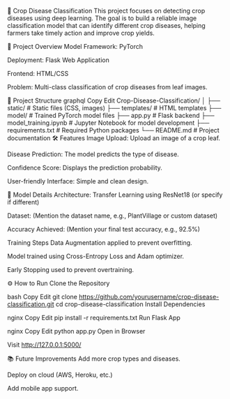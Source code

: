 🌾 Crop Disease Classification
This project focuses on detecting crop diseases using deep learning. The goal is to build a reliable image classification model that can identify different crop diseases, helping farmers take timely action and improve crop yields.

🚀 Project Overview
Model Framework: PyTorch

Deployment: Flask Web Application

Frontend: HTML/CSS

Problem: Multi-class classification of crop diseases from leaf images.

📂 Project Structure
graphql
Copy
Edit
Crop-Disease-Classification/
│
├── static/               # Static files (CSS, images)
├── templates/            # HTML templates
├── model/                # Trained PyTorch model files
├── app.py                # Flask backend
├── model_training.ipynb  # Jupyter Notebook for model development
├── requirements.txt      # Required Python packages
└── README.md             # Project documentation
🛠️ Features
Image Upload: Upload an image of a crop leaf.

Disease Prediction: The model predicts the type of disease.

Confidence Score: Displays the prediction probability.

User-friendly Interface: Simple and clean design.

🧠 Model Details
Architecture: Transfer Learning using ResNet18 (or specify if different)

Dataset: (Mention the dataset name, e.g., PlantVillage or custom dataset)

Accuracy Achieved: (Mention your final test accuracy, e.g., 92.5%)

Training Steps
Data Augmentation applied to prevent overfitting.

Model trained using Cross-Entropy Loss and Adam optimizer.

Early Stopping used to prevent overtraining.

⚙️ How to Run
Clone the Repository

bash
Copy
Edit
git clone https://github.com/yourusername/crop-disease-classification.git
cd crop-disease-classification
Install Dependencies

nginx
Copy
Edit
pip install -r requirements.txt
Run Flask App

nginx
Copy
Edit
python app.py
Open in Browser

Visit http://127.0.0.1:5000/



📚 Future Improvements
Add more crop types and diseases.

Deploy on cloud (AWS, Heroku, etc.)

Add mobile app support.



